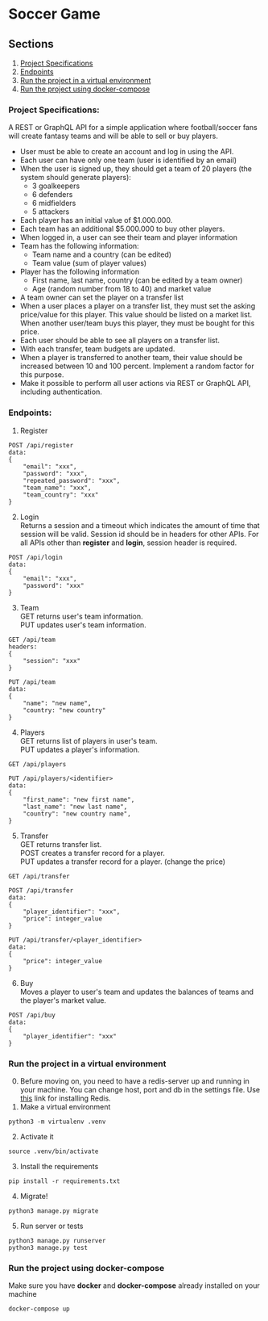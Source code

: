 # Soccer Game

## Sections
1. [Project Specifications](#project-specifications)
2. [Endpoints](#endpoints)
3. [Run the project in a virtual environment](#run-the-project-in-a-virtual-environment) 
4. [Run the project using docker-compose](#run-the-project-using-docker-compose) 

### Project Specifications:
A REST or GraphQL API for a simple application where football/soccer fans will create fantasy teams and will be able to sell or buy players.
* User must be able to create an account and log in using the API.
* Each user can have only one team (user is identified by an email)
* When the user is signed up, they should get a team of 20 players (the system should generate players):
  * 3 goalkeepers
  * 6 defenders
  * 6 midfielders
  * 5 attackers
* Each player has an initial value of $1.000.000.
* Each team has an additional $5.000.000 to buy other players.
* When logged in, a user can see their team and player information
* Team has the following information:
  * Team name and a country (can be edited)
  * Team value (sum of player values)
* Player has the following information
  * First name, last name, country (can be edited by a team owner)
  * Age (random number from 18 to 40) and market value
* A team owner can set the player on a transfer list
* When a user places a player on a transfer list, they must set the asking price/value for this player. This value should be listed on a market list. When another user/team buys this player, they must be bought for this price.
* Each user should be able to see all players on a transfer list.
* With each transfer, team budgets are updated.
* When a player is transferred to another team, their value should be increased between 10 and 100 percent. Implement a random factor for this purpose.
* Make it possible to perform all user actions via REST or GraphQL API, including authentication.
### Endpoints:
1. Register  
```
POST /api/register
data:
{
    "email": "xxx",
    "password": "xxx",
    "repeated_password": "xxx",
    "team_name": "xxx",
    "team_country": "xxx"
}
```
2. Login  
Returns a session and a timeout which indicates the amount of time that session will be valid. Session id should be in headers for other APIs. For all APIs other than **register** and **login**, session header is required.
```
POST /api/login
data:
{
    "email": "xxx",
    "password": "xxx"
}
```
3. Team   
GET returns user's team information.  
PUT updates user's team information.
```
GET /api/team
headers:
{
    "session": "xxx"
}

PUT /api/team
data: 
{
    "name": "new name",
    "country: "new country"
}
```
4. Players  
GET returns list of players in user's team.  
PUT updates a player's information.
```
GET /api/players

PUT /api/players/<identifier>
data:
{
    "first_name": "new first name",
    "last_name": "new last name",
    "country": "new country name",
}
```
5. Transfer  
GET returns transfer list.  
POST creates a transfer record for a player.  
PUT updates a transfer record for a player. (change the price)
```
GET /api/transfer

POST /api/transfer
data: 
{
    "player_identifier": "xxx",
    "price": integer_value
}

PUT /api/transfer/<player_identifier>
data: 
{
    "price": integer_value
}
```
6. Buy  
Moves a player to user's team and updates the balances of teams and the player's market value.
```
POST /api/buy
data: 
{
    "player_identifier": "xxx"
}
```

### Run the project in a virtual environment
0. Befure moving on, you need to have a redis-server up and running in your machine. You can change host, port and db in the settings file. Use [this](https://redis.io/topics/quickstart) link for installing Redis.
1. Make a virtual environment
```shell
python3 -m virtualenv .venv
```
2. Activate it
```shell
source .venv/bin/activate
```
3. Install the requirements
```shell
pip install -r requirements.txt
```
4. Migrate!
```shell
python3 manage.py migrate
```
5. Run server or tests
```shell
python3 manage.py runserver
python3 manage.py test
```

### Run the project using docker-compose
Make sure you have **docker** and **docker-compose** already installed on your machine
```shell
docker-compose up
```